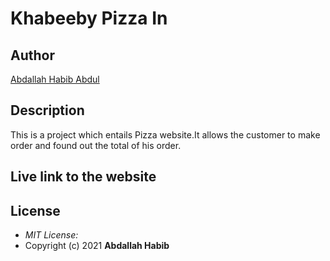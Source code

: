 # Khabeeby Pizza In
## Author

[Abdallah Habib Abdul](https://github.com/Habib001-coder)
## Description
This is a project which entails Pizza website.It allows the customer to make order and found out the total of his order.

## Live link to the website



## License
* *MIT License:*
* Copyright (c) 2021 **Abdallah Habib**

